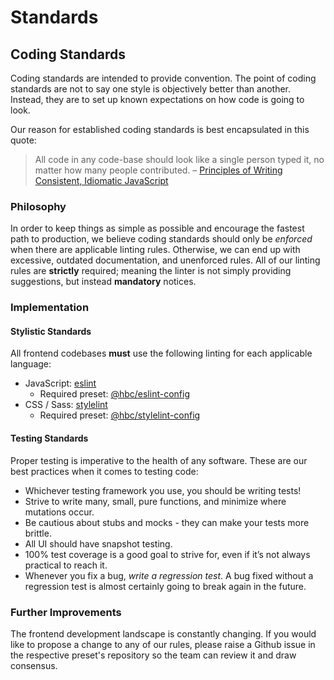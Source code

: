 # Standards

## Coding Standards

Coding standards are intended to provide convention. The point of coding standards are not to say one style is objectively better than another. Instead, they are to set up known expectations on how code is going to look.

Our reason for established coding standards is best encapsulated in this quote:

> All code in any code-base should look like a single person typed it, no matter how many people contributed. – [Principles of Writing Consistent, Idiomatic JavaScript](https://github.com/rwaldron/idiomatic.js/)

### Philosophy

In order to keep things as simple as possible and encourage the fastest path to production, we believe coding standards should only be *enforced* when there are applicable linting rules. Otherwise, we can end up with excessive, outdated documentation, and unenforced rules. All of our linting rules are **strictly** required; meaning the linter is not simply providing suggestions, but instead **mandatory** notices.

### Implementation

#### Stylistic Standards
All frontend codebases **must** use the following linting for each applicable language:

- JavaScript: [eslint](https://eslint.org)
  - Required preset: [@hbc/eslint-config](https://github.com/hbc-tech/eslint-config)
- CSS / Sass: [stylelint](https://stylelint.io/)
  - Required preset: [@hbc/stylelint-config](https://github.com/hbc-tech/stylelint-config)

#### Testing Standards
Proper testing is imperative to the health of any software. These are our best practices when it comes to testing code:

- Whichever testing framework you use, you should be writing tests!
- Strive to write many, small, pure functions, and minimize where mutations occur.
- Be cautious about stubs and mocks - they can make your tests more brittle.
- All UI should have snapshot testing.
- 100% test coverage is a good goal to strive for, even if it’s not always practical to reach it.
- Whenever you fix a bug, _write a regression test_. A bug fixed without a regression test is almost certainly going to break again in the future.

### Further Improvements

The frontend development landscape is constantly changing. If you would like to propose a change to any of our rules, please raise a Github issue in the respective preset's repository so the team can review it and draw consensus.
